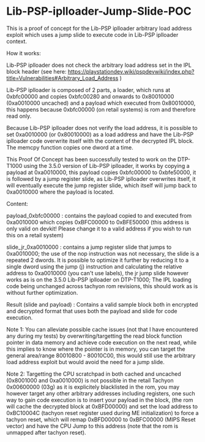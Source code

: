 # Lib-PSP-iplloader-Jump-Slide-POC
This is a proof of concept for the Lib-PSP iplloader arbitrary load address exploit which uses a jump slide to execute code in Lib-PSP iplloader context.

How it works: 

Lib-PSP iplloader does not check the arbitrary load address set in the IPL block header (see here: https://playstationdev.wiki/pspdevwiki/index.php?title=Vulnerabilities#Arbitrary_Load_Address )

Lib-PSP iplloader is composed of 2 parts, a loader, which runs at 0xbfc00000 and copies 0xbfc00280 and onwards to 0x80010000 (0xa0010000 uncached) and a payload which executed from 0x80010000, this happens because 0xbfc00000 (on retail systems) is rom and therefore read only.
 
Because Lib-PSP iplloader does not verify the load address, it is possible to set 0xa0010000 (or 0x80010000) as a load address and have the Lib-PSP iplloader code overwrite itself with the content of the decrypted IPL block. The memcpy function copies one dword at a time.

This Proof Of Concept has been successfully tested to work on the DTP-T1000 using the 3.5.0 version of Lib-PSP iplloader, it works by copying a payload at 0xa0010000, this payload copies 0xbfc00000 to 0xbfe50000, it is followed by a jump register slide, as Lib-PSP iplloader overwrites itself, it will eventually execute the jump register slide, which itself will jump back to 0xa0010000 where the payload is located.

Content: 

payload_0xbfc00000 : contains the payload copied to and executed from 0xa0010000 which copies 0xBFC00000 to 0xBFE50000 (this address is only valid on devkit! Please change it to a valid address if you wish to run this on a retail system)

slide_jr_0xa0010000 : contains a jump register slide that jumps to 0xa0010000; the use of the nop instruction was not necessary, the slide is a repeated 2 dwords. It is possible to optimize it further by reducing it to a single dword using the jump (j) instruction and calculating the relative address to 0xa0010000 (you can't use labels), the jr jump slide however works as is on the 3.5.0 Lib-PSP iplloader on DTP-T1000; The IPL loading code being unchanged across tachyon rom revisions, this should work as is without further optimization.

Result (slide and payload) : Contains a valid sample block both in encrypted and decrypted format that uses both the payload and slide for code execution.

Note 1: You can alleviate possible cache issues (not that I have encountered any during my tests) by overwriting/targetting the read block function pointer in data memory and achieve code execution on the next read, while this implies to know where the pointer is in memory, you can target the general area/range 80010800 - 80010C00, this would still use the arbitrary load address exploit but would avoid the need for a jump slide.

Note 2: Targetting the CPU scratchpad in both cached and uncached (0x8001000 and 0xa0010000) is not possible in the retail Tachyon 0x00600000 (03g) as it is explicitely blacklisted in the rom, you may however target any other arbitrary addresses including registers, one such way to gain code execution is to insert your payload in the block, (the rom will cache the decrypted block at 0xBFD00000) and set the load address to 0xBC10004C (tachyon reset register used during ME initialization) to force a tachyon reset, which will remap 0xBFD00000 to 0xBFC00000 (MIPS Reset vector) and have the CPU Jump to this address (note that the rom is unmapped after tachyon reset).
